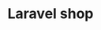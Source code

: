 ---
title: "Laravel shop"
description: "E-commerce built with Laravel. User can browse and filter products, add products to cart and checkout."
features:
  [
    "Filter products by category",
    "Add to cart",
    "Search prodcuts"
  ]
tags: ["Laravel", "Php", "Bootstrap", "MySQL"]
github: "https://github.com/patni1992/laravel-shop"
frontImg: "./laravel-shop.png"

---